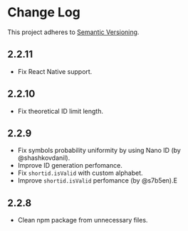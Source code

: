 # Change Log
This project adheres to [Semantic Versioning](http://semver.org/).

## 2.2.11
* Fix React Native support.

## 2.2.10
* Fix theoretical ID limit length.

## 2.2.9
* Fix symbols probability uniformity by using Nano ID (by @shashkovdanil).
* Improve ID generation perfomance.
* Fix `shortid.isValid` with custom alphabet.
* Improve `shortid.isValid` perfomance (by @s7b5en).E

## 2.2.8
* Clean npm package from unnecessary files.
